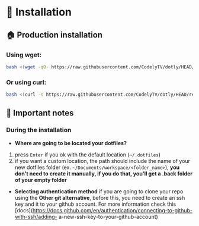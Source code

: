 # 🚀 Installation

## 🏠 Production installation

### Using wget:

```bash
bash <(wget -qO- https://raw.githubusercontent.com/CodelyTV/dotly/HEAD/restorer)
```

### Or using curl:

```bash
bash <(curl -s https://raw.githubusercontent.com/CodelyTV/dotly/HEAD/restorer)
```

## 😬 Important notes
### During the installation
- **Where are going to be located your dotfiles?**
1. press `Enter` if you ok with the default location (`~/.dotfiles`)
2. if you want a custom location, the path should include the name of your new dotfiles folder (ex.
`~/Documents/workspace/<folder_name>`), **you don't need to create it manually, if you do that, you'll get a .back folder of your 
empty folder**
- **Selecting authentication method**
if you are going to clone your repo using the **Other git alternative**, before this, you need to create an ssh key and it to your 
github account. For more information check this [docs](https://docs.github.com/en/authentication/connecting-to-github-with-ssh/adding- 
a-new-ssh-key-to-your-github-account)